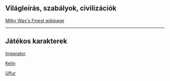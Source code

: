 ## Világleírás, szabályok, civilizációk

[Milky Way's Finest wikipage](https://github.com/Milky-Ways-Finest/missions/wiki)

---

## Játékos karakterek

[Imperator](karakterek/pc/Imperator.md)

[Kelin](karakterek/pc/Kelin.md)

[Ulfur](karakterek/pc/Ulfur.md)

